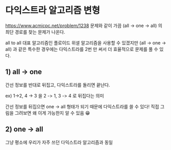 # 다익스트라 알고리즘 변형

https://www.acmicpc.net/problem/1238 문제와 같이 가끔 (all -> one -> all) 의 최단 경로를 찾는 문제가 나온다.  

all to all 대표 알고리즘인 플로이드 위셜 알고리즘을 사용할 수 있겠지만 
(all -> one -> all) 과 같은 특수한 경우에는 다익스트라를 2번 만 써서 더 효율적으로 문제를 풀 수 있다.


## 1) all -> one

간선 정보를 반대로 뒤집고, 다익스트라를 돌리면 끝난다.  

ex) 1->2, 4 -> 3 을 2 -> 1, 3 -> 4 로 뒤집다는 의미

간선 정보를 뒤집으면 one -> all 형태가 되기 때문에 다익스트라를 쓸 수 있다!
직접 그림을 그려보면 왜 이게 가능한지 알 수 있음 😁

## 2) one -> all

그냥 평소에 우리가 자주 쓰던 다익스트라 알고리즘과 동일